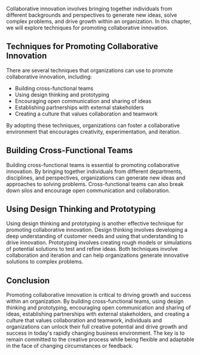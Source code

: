 
Collaborative innovation involves bringing together individuals from different backgrounds and perspectives to generate new ideas, solve complex problems, and drive growth within an organization. In this chapter, we will explore techniques for promoting collaborative innovation.

Techniques for Promoting Collaborative Innovation
-------------------------------------------------

There are several techniques that organizations can use to promote collaborative innovation, including:

* Building cross-functional teams
* Using design thinking and prototyping
* Encouraging open communication and sharing of ideas
* Establishing partnerships with external stakeholders
* Creating a culture that values collaboration and teamwork

By adopting these techniques, organizations can foster a collaborative environment that encourages creativity, experimentation, and iteration.

Building Cross-Functional Teams
-------------------------------

Building cross-functional teams is essential to promoting collaborative innovation. By bringing together individuals from different departments, disciplines, and perspectives, organizations can generate new ideas and approaches to solving problems. Cross-functional teams can also break down silos and encourage open communication and collaboration.

Using Design Thinking and Prototyping
-------------------------------------

Using design thinking and prototyping is another effective technique for promoting collaborative innovation. Design thinking involves developing a deep understanding of customer needs and using that understanding to drive innovation. Prototyping involves creating rough models or simulations of potential solutions to test and refine ideas. Both techniques involve collaboration and iteration and can help organizations generate innovative solutions to complex problems.

Conclusion
----------

Promoting collaborative innovation is critical to driving growth and success within an organization. By building cross-functional teams, using design thinking and prototyping, encouraging open communication and sharing of ideas, establishing partnerships with external stakeholders, and creating a culture that values collaboration and teamwork, individuals and organizations can unlock their full creative potential and drive growth and success in today's rapidly changing business environment. The key is to remain committed to the creative process while being flexible and adaptable in the face of changing circumstances or feedback.

